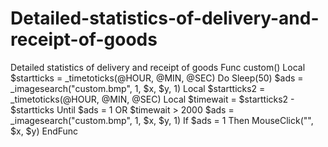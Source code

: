 # Detailed-statistics-of-delivery-and-receipt-of-goods
Detailed statistics of delivery and receipt of goods
Func custom()
	Local $startticks = _timetoticks(@HOUR, @MIN, @SEC)
	Do
		Sleep(50)
		$ads = _imagesearch("custom.bmp", 1, $x, $y, 1)
		Local $startticks2 = _timetoticks(@HOUR, @MIN, @SEC)
		Local $timewait = $startticks2 - $startticks
	Until $ads = 1 OR $timewait > 2000
	$ads = _imagesearch("custom.bmp", 1, $x, $y, 1)
	If $ads = 1 Then MouseClick("", $x, $y)
EndFunc
